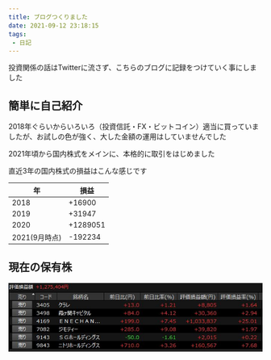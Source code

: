 ```yaml
---
title: ブログつくりました
date: 2021-09-12 23:18:15
tags:
 - 日記
---
```


投資関係の話はTwitterに流さず、こちらのブログに記録をつけていく事にしました

## 簡単に自己紹介

2018年ぐらいからいろいろ（投資信託・FX・ビットコイン）適当に買っていましたが、お試しの色が強く、大した金額の運用はしていませんでした

2021年頃から国内株式をメインに、本格的に取引をはじめました

直近3年の国内株式の損益はこんな感じです

| 年            | 損益     |
|---------------|----------|
| 2018          | +16900   |
| 2019          | +31947   |
| 2020          | +1289051 |
| 2021(9月時点) | -192234  |


## 現在の保有株

![image](/kab/img/hello-world001.jpg)
